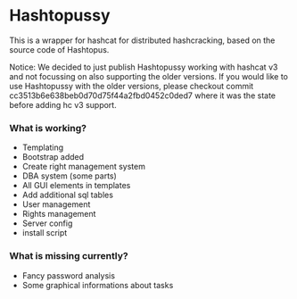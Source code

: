 # Hashtopussy 

This is a wrapper for hashcat for distributed hashcracking, based on the source code of Hashtopus. 

Notice: We decided to just publish Hashtopussy working with hashcat v3 and not focussing on also supporting the older versions. 
If you would like to use Hashtopussy with the older versions, please checkout commit cc3513b6e638beb0d70d75f44a2fbd0452c0ded7 where it was the state before adding hc v3 support.


### What is working? 

* Templating
* Bootstrap added
* Create right management system
* DBA system (some parts)
* All GUI elements in templates
* Add additional sql tables
* User management
* Rights management
* Server config
* install script

### What is missing currently? 

* Fancy password analysis
* Some graphical informations about tasks